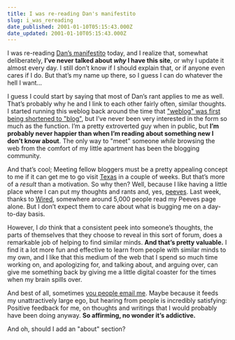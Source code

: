 ```yaml
---
title: I was re-reading Dan's manifestito
slug: i_was_rereading
date_published: 2001-01-10T05:15:43.000Z
date_updated: 2001-01-10T05:15:43.000Z
---
```


I was re-reading [Dan’s manifestito](http://www.lakefx.nu/manifestito.html) today, and I realize that, somewhat deliberately, **I’ve never talked about *why* I have this site**, or why I update it almost every day. I still don’t know if I should explain that, or if anyone even cares if I do. But that’s my name up there, so I guess I can do whatever the hell I want…

I guess I could start by saying that most of Dan’s rant applies to me as well. That’s probably why he and I link to each other fairly often, similar thoughts. I started running this weblog back around the time that ["weblog" was first being shortened to "blog"](http://www.peterme.com/browsed/browsed060999.html), but I’ve never been very interested in the form so much as the function. I’m a pretty extroverted guy when in public, but **I’m probably never happier than when I’m reading about something new I don’t know about**. The only way to "meet" someone *while* browsing the web from the comfort of my little apartment has been the blogging community.

And that’s cool; Meeting fellow bloggers must be a pretty appealing concept to me if it can get me to go visit [Texas](http://www.sxsw.com) in a couple of weeks. But that’s more of a *result* than a motivation. So why then? Well, because I like having a little place where I can put my thoughts and rants and, yes, [peeves](index.php?peeves.php). Last week, thanks to [Wired](http://www.wired.com/news/business/0,1367,40979,00.html), somewhere around 5,000 people read my Peeves page alone. But I don’t expect them to care about what is bugging me on a day-to-day basis.

However, I *do* think that a consistent peek into someone’s thoughts, the parts of themselves that they choose to reveal in this sort of forum, does a remarkable job of helping to find similar minds. **And that’s pretty valuable.** I find it a lot more fun and effective to learn from people with similar minds to my own, and I like that this medium of the web that I spend so much time working on, and apologizing for, and talking about, and arguing over, can give me something back by giving me a little digital coaster for the times when my brain spills over.

And best of all, sometimes [you people email me](mailto:anil@dashes.com). Maybe because it feeds my unattractively large ego, but hearing from people is incredibly satisfying: Positive feedback for me, on thoughts and writings that I would probably have been doing anyway. **So affirming, no wonder it’s addictive.**

And oh, should I add an "about" section?
